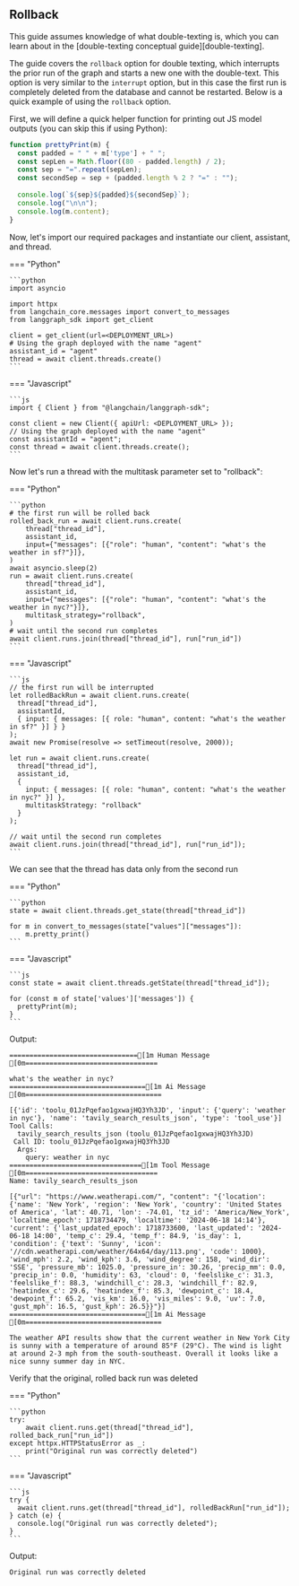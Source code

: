 ## Rollback

This guide assumes knowledge of what double-texting is, which you can learn about in the [double-texting conceptual guide][double-texting].

The guide covers the `rollback` option for double texting, which interrupts the prior run of the graph and starts a new one with the double-text. This option is very similar to the `interrupt` option, but in this case the first run is completely deleted from the database and cannot be restarted. Below is a quick example of using the `rollback` option.

First, we will define a quick helper function for printing out JS model outputs (you can skip this if using Python):

```js
function prettyPrint(m) {
  const padded = " " + m['type'] + " ";
  const sepLen = Math.floor((80 - padded.length) / 2);
  const sep = "=".repeat(sepLen);
  const secondSep = sep + (padded.length % 2 ? "=" : "");
  
  console.log(`${sep}${padded}${secondSep}`);
  console.log("\n\n");
  console.log(m.content);
}
```

Now, let's import our required packages and instantiate our client, assistant, and thread.

=== "Python"

    ```python
    import asyncio

    import httpx
    from langchain_core.messages import convert_to_messages
    from langgraph_sdk import get_client

    client = get_client(url=<DEPLOYMENT_URL>)
    # Using the graph deployed with the name "agent"
    assistant_id = "agent"
    thread = await client.threads.create()
    ```

=== "Javascript"

    ```js
    import { Client } from "@langchain/langgraph-sdk";

    const client = new Client({ apiUrl: <DEPLOYMENT_URL> });
    // Using the graph deployed with the name "agent"
    const assistantId = "agent";
    const thread = await client.threads.create();
    ```

Now let's run a thread with the multitask parameter set to "rollback":

=== "Python"

    ```python
    # the first run will be rolled back
    rolled_back_run = await client.runs.create(
        thread["thread_id"],
        assistant_id,
        input={"messages": [{"role": "human", "content": "what's the weather in sf?"}]},
    )
    await asyncio.sleep(2)
    run = await client.runs.create(
        thread["thread_id"],
        assistant_id,
        input={"messages": [{"role": "human", "content": "what's the weather in nyc?"}]},
        multitask_strategy="rollback",
    )
    # wait until the second run completes
    await client.runs.join(thread["thread_id"], run["run_id"])
    ```

=== "Javascript"

    ```js
    // the first run will be interrupted
    let rolledBackRun = await client.runs.create(
      thread["thread_id"],
      assistantId,
      { input: { messages: [{ role: "human", content: "what's the weather in sf?" }] } }
    );
    await new Promise(resolve => setTimeout(resolve, 2000)); 

    let run = await client.runs.create(
      thread["thread_id"],
      assistant_id,
      { 
        input: { messages: [{ role: "human", content: "what's the weather in nyc?" }] },
        multitaskStrategy: "rollback" 
      }
    );

    // wait until the second run completes
    await client.runs.join(thread["thread_id"], run["run_id"]);
    ```

We can see that the thread has data only from the second run

=== "Python"

    ```python
    state = await client.threads.get_state(thread["thread_id"])

    for m in convert_to_messages(state["values"]["messages"]):
        m.pretty_print()
    ```

=== "Javascript"

    ```js
    const state = await client.threads.getState(thread["thread_id"]);

    for (const m of state['values']['messages']) {
      prettyPrint(m);
    }
    ```

Output:

    ================================[1m Human Message [0m=================================
    
    what's the weather in nyc?
    ==================================[1m Ai Message [0m==================================
    
    [{'id': 'toolu_01JzPqefao1gxwajHQ3Yh3JD', 'input': {'query': 'weather in nyc'}, 'name': 'tavily_search_results_json', 'type': 'tool_use'}]
    Tool Calls:
      tavily_search_results_json (toolu_01JzPqefao1gxwajHQ3Yh3JD)
     Call ID: toolu_01JzPqefao1gxwajHQ3Yh3JD
      Args:
        query: weather in nyc
    =================================[1m Tool Message [0m=================================
    Name: tavily_search_results_json
    
    [{"url": "https://www.weatherapi.com/", "content": "{'location': {'name': 'New York', 'region': 'New York', 'country': 'United States of America', 'lat': 40.71, 'lon': -74.01, 'tz_id': 'America/New_York', 'localtime_epoch': 1718734479, 'localtime': '2024-06-18 14:14'}, 'current': {'last_updated_epoch': 1718733600, 'last_updated': '2024-06-18 14:00', 'temp_c': 29.4, 'temp_f': 84.9, 'is_day': 1, 'condition': {'text': 'Sunny', 'icon': '//cdn.weatherapi.com/weather/64x64/day/113.png', 'code': 1000}, 'wind_mph': 2.2, 'wind_kph': 3.6, 'wind_degree': 158, 'wind_dir': 'SSE', 'pressure_mb': 1025.0, 'pressure_in': 30.26, 'precip_mm': 0.0, 'precip_in': 0.0, 'humidity': 63, 'cloud': 0, 'feelslike_c': 31.3, 'feelslike_f': 88.3, 'windchill_c': 28.3, 'windchill_f': 82.9, 'heatindex_c': 29.6, 'heatindex_f': 85.3, 'dewpoint_c': 18.4, 'dewpoint_f': 65.2, 'vis_km': 16.0, 'vis_miles': 9.0, 'uv': 7.0, 'gust_mph': 16.5, 'gust_kph': 26.5}}"}]
    ==================================[1m Ai Message [0m==================================
    
    The weather API results show that the current weather in New York City is sunny with a temperature of around 85°F (29°C). The wind is light at around 2-3 mph from the south-southeast. Overall it looks like a nice sunny summer day in NYC.


Verify that the original, rolled back run was deleted

=== "Python"

    ```python
    try:
        await client.runs.get(thread["thread_id"], rolled_back_run["run_id"])
    except httpx.HTTPStatusError as _:
        print("Original run was correctly deleted")
    ```

=== "Javascript"

    ```js
    try {
      await client.runs.get(thread["thread_id"], rolledBackRun["run_id"]);
    } catch (e) {
      console.log("Original run was correctly deleted");
    }
    ```

Output:

    Original run was correctly deleted

